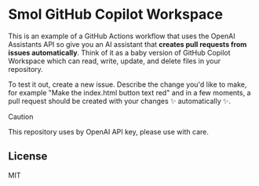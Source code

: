 # Smol GitHub Copilot Workspace

This is an example of a GitHub Actions workflow that uses the OpenAI Assistants API so give you an AI assistant that **creates pull requests from issues automatically**. Think of it as a baby version of GitHub Copilot Workspace which can read, write, update, and delete files in your repository.

To test it out, create a new issue. Describe the change you'd like to make, for example "Make the index.html button text red" and in a few moments, a pull request should be created with your changes ✨ automatically ✨. 

> [!CAUTION]
> This repository uses by OpenAI API key, please use with care.

## License

MIT
